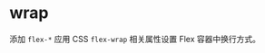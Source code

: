 # wrap

添加 `flex-*` 应用 CSS `flex-wrap` 相关属性设置 Flex 容器中换行方式。

<template v-for="item in arrayWrap">
  <h3><code>{{item}}</code></h3>
  <Example>
    <div :class="item" class="flex gap-3 surface">
      <div v-for="index in 10" class="secondary center w-24 h-8">
        {{index}}
      </div>
    </div>
  </Example>
</template>

<script setup>
const arrayWrap = [
    'flex-wrap',
    'flex-wrap-reverse',
    'flex-nowrap'
];
</script>
